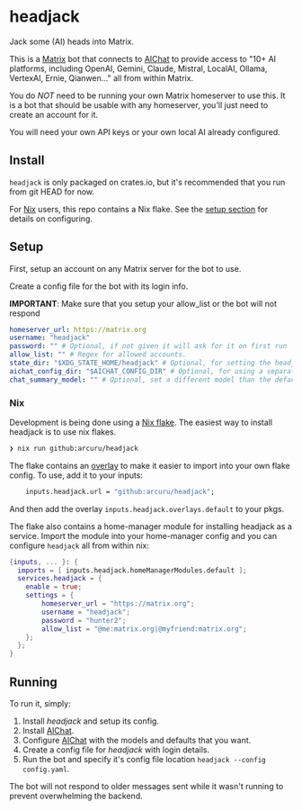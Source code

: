 # headjack

Jack some (AI) heads into Matrix.

This is a [Matrix](https://github.com/sigoden/aichat) bot that connects to [AIChat](https://github.com/sigoden/aichat) to provide access to "10+ AI platforms, including OpenAI, Gemini, Claude, Mistral, LocalAI, Ollama, VertexAI, Ernie, Qianwen..." all from within Matrix.

You do _NOT_ need to be running your own Matrix homeserver to use this.
It is a bot that should be usable with any homeserver, you'll just need to create an account for it.

You will need your own API keys or your own local AI already configured.

## Install

`headjack` is only packaged on crates.io, but it's recommended that you run from git HEAD for now.

For [Nix](https://nixos.org/) users, this repo contains a Nix flake. See the [setup section](#nix) for details on configuring.

## Setup

First, setup an account on any Matrix server for the bot to use.

Create a config file for the bot with its login info.

**IMPORTANT**: Make sure that you setup your allow_list or the bot will not respond

```yaml
homeserver_url: https://matrix.org
username: "headjack"
password: "" # Optional, if not given it will ask for it on first run
allow_list: "" # Regex for allowed accounts.
state_dir: "$XDG_STATE_HOME/headjack" # Optional, for setting the headjack state directory
aichat_config_dir: "$AICHAT_CONFIG_DIR" # Optional, for using a separate aichat config
chat_summary_model: "" # Optional, set a different model than the default to use for summarizing the chat
```

### Nix

Development is being done using a [Nix flake](https://nixos.wiki/wiki/Flakes).
The easiest way to install headjack is to use nix flakes.

```bash
❯ nix run github:arcuru/headjack
```

The flake contains an [overlay](https://nixos.wiki/wiki/Overlays) to make it easier to import into your own flake config.
To use, add it to your inputs:

```nix
    inputs.headjack.url = "github:arcuru/headjack";
```

And then add the overlay `inputs.headjack.overlays.default` to your pkgs.

The flake also contains a home-manager module for installing headjack as a service.
Import the module into your home-manager config and you can configure `headjack` all from within nix:

```nix
{inputs, ... }: {
  imports = [ inputs.headjack.homeManagerModules.default ];
  services.headjack = {
    enable = true;
    settings = {
        homeserver_url = "https://matrix.org";
        username = "headjack";
        password = "hunter2";
        allow_list = "@me:matrix.org|@myfriend:matrix.org";
    };
  };
}
```

## Running

To run it, simply:

1. Install _headjack_ and setup its config.
2. Install [AIChat](https://github.com/sigoden/aichat).
3. Configure [AIChat](https://github.com/sigoden/aichat) with the models and defaults that you want.
4. Create a config file for _headjack_ with login details.
5. Run the bot and specify it's config file location `headjack --config config.yaml`.

The bot will not respond to older messages sent while it wasn't running to prevent overwhelming the backend.
